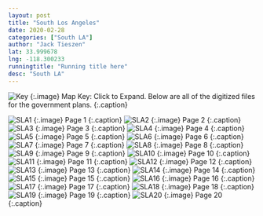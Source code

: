 ```yaml
---
layout: post
title: "South Los Angeles"
date: 2020-02-28
categories: ["South LA"]
author: "Jack Tieszen"
lat: 33.999678
lng: -118.300233
runningtitle: "Running title here"
desc: "South LA"
---
```


![Key](images/Key.jpg)
   {:.image}
Map Key: Click to Expand.
Below are all of the digitized files for the government plans.
   {:.caption}   


![SLA1](images/South_LA_Page_01.jpg)
   {:.image}
  Page 1 {:.caption}
![SLA2](images//plan/South_LA_Page_02.jpg)
   {:.image}
  Page 2 {:.caption}
![SLA3](images//plan/South_LA_Page_03.jpg)
   {:.image}
  Page 3 {:.caption}
   ![SLA4](images//plan/South_LA_Page_04.jpg)
   {:.image}
  Page 4 {:.caption}
   ![SLA5](images//plan/South_LA_Page_05.jpg)
   {:.image}
  Page 5 {:.caption}
   ![SLA6](images//plan/South_LA_Page_06.jpg)
   {:.image}
  Page 6 {:.caption}
   ![SLA7](images//plan/South_LA_Page_07.jpg)
   {:.image}
   Page 7 {:.caption}
   ![SLA8](images//plan/South_LA_Page_08.jpg)
   {:.image}
   Page 8 {:.caption}
   ![SLA9](images//plan/South_LA_Page_09.jpg)
   {:.image}
  Page 9 {:.caption}
   ![SLA10](images//plan/South_LA_Page_10.jpg)
   {:.image}
  Page 10 {:.caption}
   ![SLA11](images//plan/South_LA_Page_11.jpg)
   {:.image}
  Page 11 {:.caption}
   ![SLA12](images//plan/South_LA_Page_12.jpg)
   {:.image}
  Page 12 {:.caption}
   ![SLA13](images//plan/South_LA_Page_13.jpg)
   {:.image}
   Page 13 {:.caption}
   ![SLA14](images//plan/South_LA_Page_14.jpg)
   {:.image}
  Page 14 {:.caption}
   ![SLA15](images//plan/South_LA_Page_15.jpg)
   {:.image}
  Page 15 {:.caption}
   ![SLA16](images//plan/South_LA_Page_16.jpg)
   {:.image}
   Page 16 {:.caption}
   ![SLA17](images//plan/South_LA_Page_17.jpg)
   {:.image}
   Page 17 {:.caption}
   ![SLA18](images//plan/South_LA_Page_18.jpg)
   {:.image}
   Page 18 {:.caption}
   ![SLA19](images//plan/South_LA_Page_19.jpg)
   {:.image}
   Page 19 {:.caption}
   ![SLA20](images//plan/South_LA_Page_20.jpg)
   {:.image}
   Page 20 {:.caption}
   
